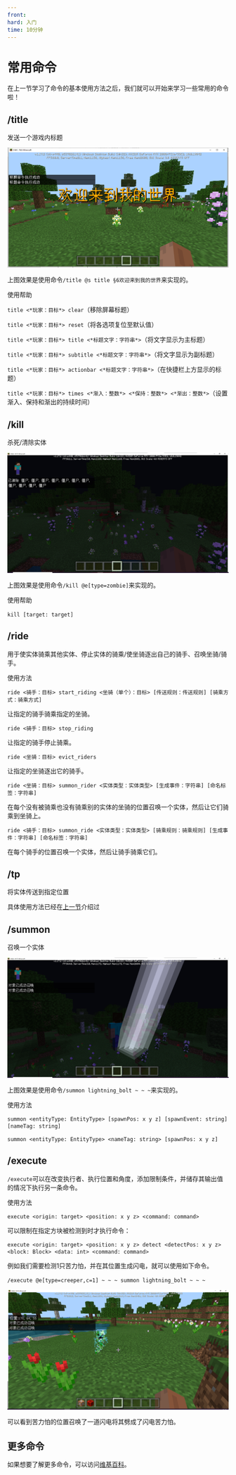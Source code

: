 ```yaml
---
front:
hard: 入门
time: 10分钟
---
```

# 常用命令

在上一节学习了命令的基本使用方法之后，我们就可以开始来学习一些常用的命令啦！

## /title

发送一个游戏内标题

![](./images/01.png)

上图效果是使用命令`/title @s title §6欢迎来到我的世界`来实现的。

使用帮助

`title <*玩家：目标*> clear`（移除屏幕标题）

`title <*玩家：目标*> reset`（将各选项复位至默认值）

`title <*玩家：目标*> title <*标题文字：字符串*>`（将文字显示为主标题）

`title <*玩家：目标*> subtitle <*标题文字：字符串*>`（将文字显示为副标题）

`title <*玩家：目标*> actionbar <*标题文字：字符串*>`（在快捷栏上方显示的标题）

`title <*玩家：目标*> times <*渐入：整数*> <*保持：整数*> <*渐出：整数*>`（设置渐入、保持和渐出的持续时间）

## /kill

杀死/清除实体

![](./images/03.png)

上图效果是使用命令`/kill @e[type=zombie]`来实现的。

使用帮助

`kill [target: target]`

## /ride

用于使实体骑乘其他实体、停止实体的骑乘/使坐骑逐出自己的骑手、召唤坐骑/骑手。

使用方法

```
ride <骑手：目标> start_riding <坐骑（单个）：目标> [传送规则：传送规则] [骑乘方式：骑乘方式]
```

让指定的骑手骑乘指定的坐骑。

```
ride <骑手：目标> stop_riding
```

让指定的骑手停止骑乘。

```
ride <坐骑：目标> evict_riders
```

让指定的坐骑逐出它的骑手。

```
ride <坐骑：目标> summon_rider <实体类型：实体类型> [生成事件：字符串] [命名标签：字符串]
```

在每个没有被骑乘也没有骑乘别的实体的坐骑的位置召唤一个实体，然后让它们骑乘到坐骑上。

```
ride <骑手：目标> summon_ride <实体类型：实体类型> [骑乘规则：骑乘规则] [生成事件：字符串] [命名标签：字符串]
```

在每个骑手的位置召唤一个实体，然后让骑手骑乘它们。

## /tp

将实体传送到指定位置

具体使用方法已经在[上一节](./1-我的世界原版命令.html#相对坐标)介绍过

## /summon

召唤一个实体

![](./images/04.png)

上图效果是使用命令`/summon lightning_bolt ~ ~ ~`来实现的。

使用方法

```
summon <entityType: EntityType> [spawnPos: x y z] [spawnEvent: string] [nameTag: string]
```

```
summon <entityType: EntityType> <nameTag: string> [spawnPos: x y z]
```

## /execute

`/execute`可以在改变执行者、执行位置和角度，添加限制条件，并储存其输出值的情况下执行另一条命令。

使用方法

```
execute <origin: target> <position: x y z> <command: command>
```

可以限制在指定方块被检测到时才执行命令：

```
execute <origin: target> <position: x y z> detect <detectPos: x y z> <block: Block> <data: int> <command: command>
```

例如我们需要检测1只苦力怕，并在其位置生成闪电，就可以使用如下命令。

`/execute @e[type=creeper,c=1] ~ ~ ~ summon lightning_bolt ~ ~ ~`

![](./images/15.png)

可以看到苦力怕的位置召唤了一道闪电将其劈成了闪电苦力怕。

## 更多命令

如果想要了解更多命令，可以访问[维基百科](https://zh.minecraft.wiki/w/%E5%91%BD%E4%BB%A4)。

